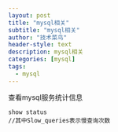 ```yaml
---
layout: post
title: "mysql相关"
subtitle: "mysql相关"
author: "技术菜鸟"
header-style: text
description: mysql相关
categories: [mysql]
tags:
  - mysql
---
```




查看mysql服务统计信息
```
show status
//其中Slow_queries表示慢查询次数
```
